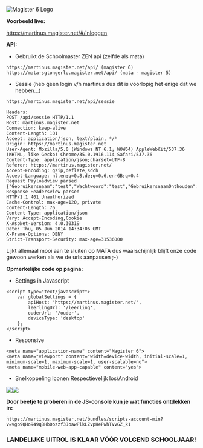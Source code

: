 ![Magister 6 Logo](https://martinus.magister.net/Content/app/images/startup-image2.png)

**Voorbeeld live:** 

https://martinus.magister.net/#/inloggen

**API:**
- Gebruikt de Schoolmaster ZEN api (zelfde als mata)
```
https://martinus.magister.net/api/ (magister 6)
https://mata-sgtongerlo.magister.net/api/ (mata - magister 5)
```

- Sessie (heb geen login v/h martinus dus dit is voorlopig het enige dat we hebben...)
```
https://martinus.magister.net/api/sessie

Headers:
POST /api/sessie HTTP/1.1
Host: martinus.magister.net
Connection: keep-alive
Content-Length: 101
Accept: application/json, text/plain, */*
Origin: https://martinus.magister.net
User-Agent: Mozilla/5.0 (Windows NT 6.1; WOW64) AppleWebKit/537.36 (KHTML, like Gecko) Chrome/35.0.1916.114 Safari/537.36
Content-Type: application/json;charset=UTF-8
Referer: https://martinus.magister.net/
Accept-Encoding: gzip,deflate,sdch
Accept-Language: nl,en;q=0.8,de;q=0.6,en-GB;q=0.4
Request Payloadview parsed
{"Gebruikersnaam":"test","Wachtwoord":"test","GebruikersnaamOnthouden":false,"IngelogdBlijven":false}
Response Headersview parsed
HTTP/1.1 401 Unauthorized
Cache-Control: max-age=120, private
Content-Length: 76
Content-Type: application/json
Vary: Accept-Encoding,Cookie
X-AspNet-Version: 4.0.30319
Date: Thu, 05 Jun 2014 14:34:06 GMT
X-Frame-Options: DENY
Strict-Transport-Security: max-age=31536000
```
Lijkt allemaal mooi aan te sluiten op MATA dus waarschijnlijk blijft onze code gewoon werken als we de urls aanpassen ;-)

**Opmerkelijke code op pagina:**
- Settings in Javascript
```
<script type="text/javascript">
    var globalSettings = {
        apiHost: 'https://martinus.magister.net/',
        leerlingUrl: '/leerling',
        ouderUrl: '/ouder',
        deviceType: 'desktop'
    };
</script>
```
- Responsive
```
<meta name="application-name" content="Magister 6">
<meta name="viewport" content="width=device-width, initial-scale=1, minimum-scale=1, maximum-scale=1, user-scalable=no">
<meta name="mobile-web-app-capable" content="yes">
```
- Snelkoppeling Iconen
Respectievelijk Ios/Android 

![](https://martinus.magister.net/content/app/images/apple/apple-touch-icon-152x152.png)![](https://martinus.magister.net/content/app/images/android/drawable-xxhdpi/ic_launcher.png)

**Door beetje te proberen in de JS-console kun je wat functies ontdekken in:**
```
https://martinus.magister.net/bundles/scripts-account-min?v=vgp9QHo949qBHb0ozzf3JoawPlkLZvpHeFwhTVvGZ_k1
```

### LANDELIJKE UITROL IS KLAAR VÓÓR VOLGEND SCHOOLJAAR!
